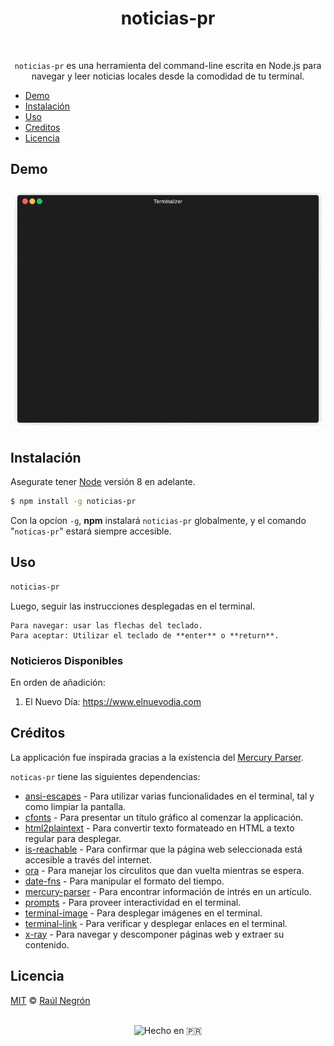 <h1 align="center">
 noticias-pr
</h1>
<br>
<p align="center">
</p>

<p align="center"><code>noticias-pr</code> es una herramienta del command-line escrita en Node.js para navegar y leer noticias locales desde la comodidad de tu terminal.</p>

- [Demo](#demo)
- [Instalación](#instalación)
- [Uso](#uso)
- [Creditos](#creditos)
- [Licencia](#licencia)

## Demo

<p align="center"><img src="/img/cli-demo.gif?raw=true"/></p>

## Instalación

Asegurate tener [Node](https://nodejs.org/en/) versión 8 en adelante.

```bash
$ npm install -g noticias-pr
```

Con la opcíon `-g`, **npm** instalará `noticias-pr` globalmente, y el comando "`noticas-pr`" estará siempre accesible.

## Uso

```bash
noticias-pr
```

Luego, seguir las instrucciones desplegadas en el terminal.

    Para navegar: usar las flechas del teclado.
    Para aceptar: Utilizar el teclado de **enter** o **return**.

### Noticieros Disponibles

En orden de añadición:

1. El Nuevo Día: https://www.elnuevodia.com

## Créditos

La applicación fue inspirada gracias a la existencia del [Mercury Parser](https://github.com/postlight/mercury-parser).

`noticas-pr` tiene las siguientes dependencias:

- [ansi-escapes](https://github.com/sindresorhus/ansi-escapes) -  Para utilizar varias funcionalidades en el terminal, tal y como limpiar la pantalla.
- [cfonts](https://github.com/dominikwilkowski/cfonts) - Para presentar un título gráfico al comenzar la applicación.
- [html2plaintext](https://github.com/kurttheviking/html2plaintext) - Para convertir texto formateado en HTML a texto regular para desplegar.
- [is-reachable](https://github.com/sindresorhus/is-reachable) - Para confirmar que la página web seleccionada está accesible a través del internet.
- [ora](https://github.com/sindresorhus/ora) - Para manejar los círculitos que dan vuelta mientras se espera.
- [date-fns](https://github.com/date-fns/date-fns) - Para manipular el formato del tiempo.
- [mercury-parser](https://github.com/postlight/mercury-parser) - Para encontrar información de intrés en un artículo.
- [prompts](https://github.com/terkelg/prompts) - Para proveer interactividad en el terminal.
- [terminal-image](https://github.com/sindresorhus/terminal-image) - Para desplegar imágenes en el terminal.
- [terminal-link](https://github.com/sindresorhus/terminal-link) - Para verificar y desplegar enlaces en el terminal.
- [x-ray](https://github.com/matthewmueller/x-ray) - Para navegar y descomponer páginas web y extraer su contenido.

## Licencia

[MIT](LICENSE) &copy; [Raúl Negrón](https://raulnegron.me)

<p align="center">
<br>
	<img height="100" src="https://hechoen.pr/wp-content/themes/hepr/images/logo.png
" alt="Hecho en 🇵🇷" />

</p>
